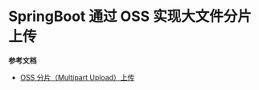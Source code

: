# SpringBoot 通过 OSS 实现大文件分片上传


**参考文档**

- [OSS 分片（Multipart Upload）上传](https://help.aliyun.com/document_detail/31992.html?spm=a2c4g.11186623.6.1686.cadd51b6Qoq8Ax)